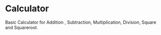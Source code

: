 # Calculator
Basic Calculator for Addition , Subtraction, Multiplication, Division, Square and Squareroot.
